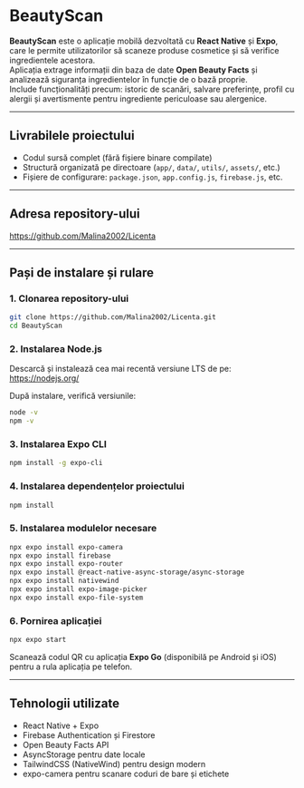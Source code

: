 # BeautyScan

**BeautyScan** este o aplicație mobilă dezvoltată cu **React Native** și **Expo**, care le permite utilizatorilor să scaneze produse cosmetice și să verifice ingredientele acestora.  
Aplicația extrage informații din baza de date **Open Beauty Facts** și analizează siguranța ingredientelor în funcție de o bază proprie.  
Include funcționalități precum: istoric de scanări, salvare preferințe, profil cu alergii și avertismente pentru ingrediente periculoase sau alergenice.

---

## Livrabilele proiectului

- Codul sursă complet (fără fișiere binare compilate)
- Structură organizată pe directoare (`app/`, `data/`, `utils/`, `assets/`, etc.)
- Fișiere de configurare: `package.json`, `app.config.js`, `firebase.js`, etc.

---

## Adresa repository-ului

https://github.com/Malina2002/Licenta

---

## Pași de instalare și rulare

### 1. Clonarea repository-ului

```bash
git clone https://github.com/Malina2002/Licenta.git
cd BeautyScan
```

### 2. Instalarea Node.js

Descarcă și instalează cea mai recentă versiune LTS de pe:  
https://nodejs.org/

După instalare, verifică versiunile:

```bash
node -v
npm -v
```

### 3. Instalarea Expo CLI

```bash
npm install -g expo-cli
```

### 4. Instalarea dependențelor proiectului

```bash
npm install
```

### 5. Instalarea modulelor necesare

```bash
npx expo install expo-camera
npx expo install firebase
npx expo install expo-router
npx expo install @react-native-async-storage/async-storage
npx expo install nativewind
npx expo install expo-image-picker
npx expo install expo-file-system
```

### 6. Pornirea aplicației

```bash
npx expo start
```

Scanează codul QR cu aplicația **Expo Go** (disponibilă pe Android și iOS) pentru a rula aplicația pe telefon.

---

## Tehnologii utilizate

- React Native + Expo
- Firebase Authentication și Firestore
- Open Beauty Facts API
- AsyncStorage pentru date locale
- TailwindCSS (NativeWind) pentru design modern
- expo-camera pentru scanare coduri de bare și etichete
